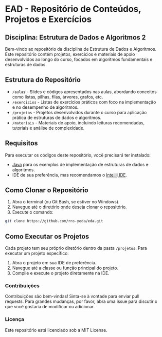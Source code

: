 # EAD - Repositório de Conteúdos, Projetos e Exercícios
## Disciplina: Estrutura de Dados e Algoritmos 2

Bem-vindo ao repositório da disciplina de Estrutura de Dados e Algoritmos. Este repositório contém projetos, exercícios e materiais de apoio desenvolvidos ao longo do curso, focados em algoritmos fundamentais e estruturas de dados.

## Estrutura do Repositório

- `/aulas` - Slides e códigos apresentados nas aulas, abordando conceitos como listas, pilhas, filas, árvores, grafos, etc.
- `/exercicios` - Listas de exercícios práticos com foco na implementação e no desempenho de algoritmos.
- `/projetos` - Projetos desenvolvidos durante o curso para aplicação prática de estruturas de dados e algoritmos.
- `/materiais` - Materiais de apoio, incluindo leituras recomendadas, tutoriais e análise de complexidade.

## Requisitos

Para executar os códigos deste repositório, você precisará ter instalado:

- [Java](https://www.oracle.com/java/technologies/downloads/) para os exemplos de implementação de estruturas de dados e algoritmos.
- IDE de sua preferência, mas recomendamos o [Intellij IDE](https://www.jetbrains.com/idea/).

## Como Clonar o Repositório

1. Abra o terminal (ou Git Bash, se estiver no Windows).
2. Navegue até o diretório onde deseja clonar o repositório.
3. Execute o comando:

```bash
git clone https://github.com/rns-yoda/eda.git
```

## Como Executar os Projetos

Cada projeto tem seu próprio diretório dentro da pasta `/projetos`. Para executar um projeto específico:

1. Abra o projeto em sua IDE de preferência.
2. Navegue até a classe ou função principal do projeto.
3. Compile e execute o projeto diretamente na IDE.

### Contribuições

Contribuições são bem-vindas! Sinta-se à vontade para enviar pull requests. Para grandes mudanças, por favor, abra uma issue para discutir o que você gostaria de modificar ou adicionar.

### Licença

Este repositório está licenciado sob a MIT License.
